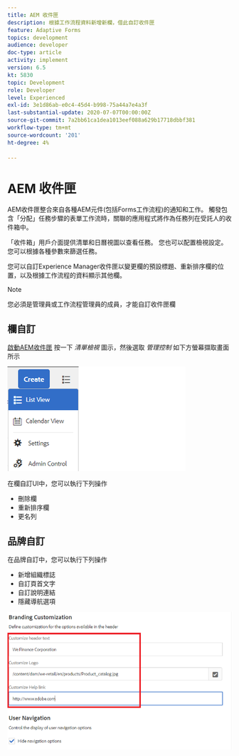 ```yaml
---
title: AEM 收件匣
description: 根據工作流程資料新增新欄，借此自訂收件匣
feature: Adaptive Forms
topics: development
audience: developer
doc-type: article
activity: implement
version: 6.5
kt: 5830
topic: Development
role: Developer
level: Experienced
exl-id: 3e1d86ab-e0c4-45d4-b998-75a44a7e4a3f
last-substantial-update: 2020-07-07T00:00:00Z
source-git-commit: 7a2bb61ca1dea1013eef088a629b17718dbbf381
workflow-type: tm+mt
source-wordcount: '201'
ht-degree: 4%

---
```


# AEM 收件匣

AEM收件匣整合來自各種AEM元件(包括Forms工作流程)的通知和工作。 觸發包含「分配」任務步驟的表單工作流時，關聯的應用程式將作為任務列在受託人的收件箱中。

「收件箱」用戶介面提供清單和日曆視圖以查看任務。 您也可以配置檢視設定。 您可以根據各種參數來篩選任務。

您可以自訂Experience Manager收件匣以變更欄的預設標題、重新排序欄的位置，以及根據工作流程的資料顯示其他欄。

>[!NOTE]
>
>您必須是管理員或工作流程管理員的成員，才能自訂收件匣欄

## 欄自訂

[啟動AEM收件匣](http://localhost:4502/aem/inbox)
按一下 _清單檢視_ 圖示，然後選取 _管理控制_ 如下方螢幕擷取畫面所示

![admin-control](assets/open-customization.png)

在欄自訂UI中，您可以執行下列操作

* 刪除欄
* 重新排序欄
* 更名列

## 品牌自訂

在品牌自訂中，您可以執行下列操作

* 新增組織標誌
* 自訂頁首文字
* 自訂說明連結
* 隱藏導航選項

![收件匣品牌化](assets/branding-customization.PNG)

